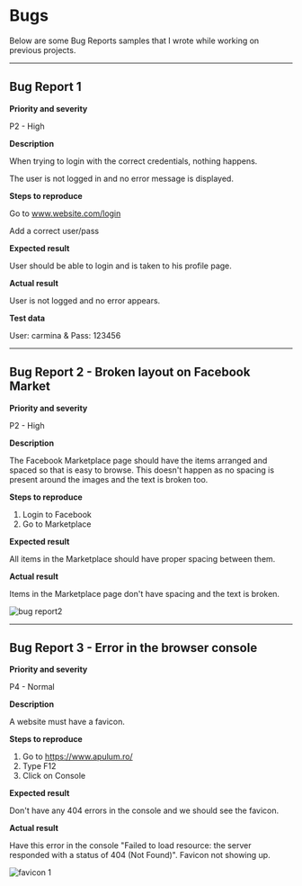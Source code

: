 # Bugs

Below are some Bug Reports samples that I wrote while working on previous projects.

------------
## Bug Report 1 

**Priority and severity**

P2 - High

**Description**

When trying to login with the correct credentials, nothing happens.

The user is not logged in and no error message is displayed.


**Steps to reproduce**

Go to www.website.com/login

Add a correct user/pass


**Expected result**

User should be able to login and is taken to his profile page.


**Actual result**

User is not logged and no error appears.



**Test data**

User: carmina & Pass: 123456

--------------------------------
## Bug Report 2 - Broken layout on Facebook Market

**Priority and severity**

P2 - High

**Description**

The Facebook Marketplace page should have the items arranged and spaced so that is easy to browse.
This doesn't happen as no spacing is present around the images and the text is broken too.


**Steps to reproduce**

1. Login to Facebook
2. Go to Marketplace

**Expected result**

All items in the Marketplace should have proper spacing between them.


**Actual result**

Items in the Marketplace page don't have spacing and the text is broken.


![bug report2](https://user-images.githubusercontent.com/85248462/212305021-7e2bb690-1ecd-45e8-8310-3f16e532e1a5.png)

----------------------------------
## Bug Report 3 - Error in the browser console

**Priority and severity**

P4 - Normal

**Description**

A website must have a favicon.


**Steps to reproduce**

1. Go to https://www.apulum.ro/
2. Type F12
3. Click on Console

**Expected result**

Don't have any 404 errors in the console and we should see the favicon.

**Actual result**

Have this error in the console "Failed to load resource: the server responded with a status of 404 (Not Found)". Favicon not showing up.

![favicon 1](https://user-images.githubusercontent.com/85248462/212406487-632528a2-171f-49f2-9011-dd9cb9b8b102.png)


